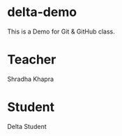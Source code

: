 # delta-demo
This is a Demo for Git &amp; GitHub class.

# Teacher
Shradha Khapra

# Student
Delta Student